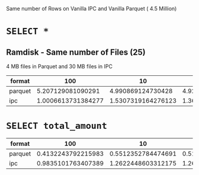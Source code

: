 Same number of Rows on Vanilla IPC and Vanilla Parquet ( 4.5 Million) 

# `SELECT *`

## Ramdisk - Same number of Files (25) 
4 MB files in Parquet and 30 MB files in IPC

|format      | 100 | 10 | 1 | 0.00001 |
|------------| --- | -- |---|---------|
parquet | 5.207129081090291 | 4.990869124730428 | 4.926516532897949 | 2.715320428212484 |
ipc     | 1.0006613731384277 | 1.5307319164276123 | 1.3672870794932048 | 1.327691952387492 |

<!--
## Disk - Same number of Files (25)
|format      | 100 | 10 | 1 | 0.00001 |
|------------| --- | -- |---|---------|
parquet | 5.450993299484253 | 5.743615468343099 | 5.621794859568278 | 3.0735631783803306 |
ipc     | 4.222228606541951 | 4.840745290120442 | 4.6671074231465655 | 4.643389701843262 |
-->

# `SELECT total_amount`

|format      | 100 | 10 | 1 |
|------------| --- | -- |---|
parquet | 0.4132243792215983 | 0.5512352784474691 | 0.5150931676228842 |
ipc     | 0.9835101763407389 | 1.2622448603312175 | 1.2660787105560303 |
